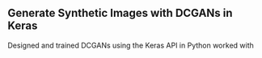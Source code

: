 ## Generate Synthetic Images with DCGANs in Keras

Designed and trained DCGANs using the Keras API in Python
worked with 